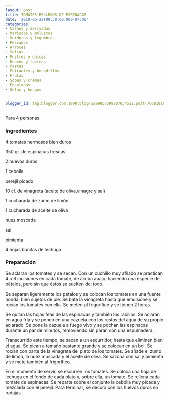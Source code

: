 ```yaml
---
layout: post
title: TOMATES RELLENOS DE ESPINACAS
date: '2010-06-22T09:30:00.000-07:00'
categories:
- Carnes y derivados
- Mariscos y moluscos
- Verduras y legumbres
- Pescados
- Arroces
- Salsas
- Postres y dulces
- Huevos y lacteos
- Pastas
- Entrantes y bocadillos
- Frutas
- Sopas y cremas
- Ensaladas
- Setas y hongos
 

blogger_id: tag:blogger.com,1999:blog-5299957599287034512.post-7608181660256181832
---
```


Para 4 personas.

<h3>Ingredientes</h3>

4 tomates hermosos bien duros

350 gr. de espinacas frescas

2 huevos duros

1 cebolla

perejil picado

10 cl. de vinagreta (aceite de oliva,vinagre y sal)

1 cucharada de zumo de limón

1 cucharada de aceite de oliva

nuez moscada

sal

pimienta

4 hojas bonitas de lechuga

<h3>Preparación</h3>

Se aclaran los tomates y se secan. Con un cuchillo muy afilado se practican 4 o 6 incisiones en cada tomate, de arriba abajo, haciendo una especie de pétalos, pero sin que éstos se suelten del todo.

Se separan ligeramente los pétalos y se colocan los tomates en una fuente honda, bien sujetos de pié. Se bate la vinagreta hasta que emulsione y se rocían los tomates con ella. Se meten al frigorífico y se tienen 2 horas.

Se quitan las hojas feas de las espinacas y también los rabillos. Se aclaran en agua fría y se ponen en una cazuela con los restos del agua de su propio aclarado. Se pone la cazuela a fuego vivo y se pochan las espinacas durante un par de minutos, removiendo sin parar, con una espumadera.

Transcurrido este tiempo, se sacan a un escurridor, hasta que eliminen bien el agua. Se pican a tamaño bastante grande y se colocan en un bol. Se rocían con parte de la vinagreta del plato de los tomates. Se añade el zumo de limón, la nuez moscada y el aceite de oliva. Se sazona con sal y pimienta y se mete también al frigorífico.

En el momento de servir, se escurren los tomates. Se coloca una hoja de lechuga en el fondo de cada plato y, sobre ella, un tomate. Se rellena cada tomate de espinacas. Se reparte sobre el conjunto la cebolla muy picada y mezclada con el perejil. Para terminar, se decora con los huevos duros en rodajas.


